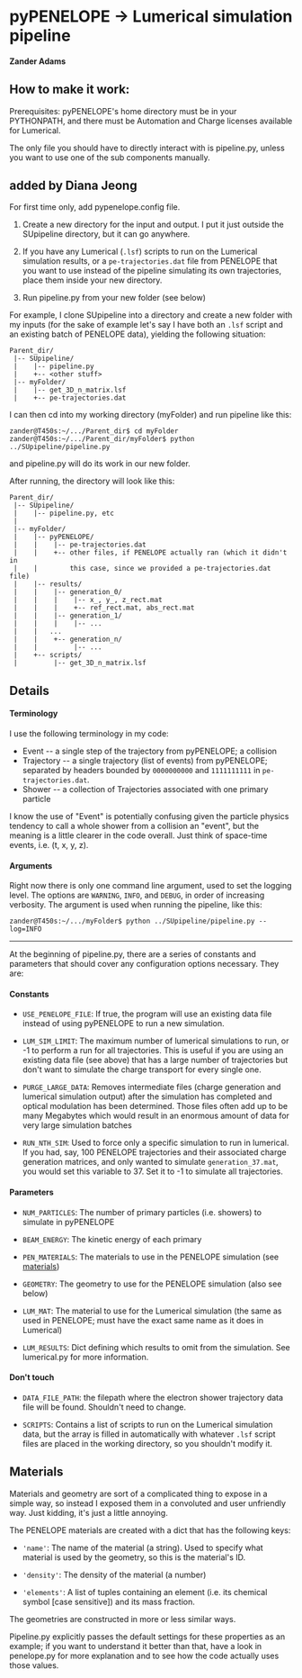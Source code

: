 # pyPENELOPE -> Lumerical simulation pipeline
#### Zander Adams

## How to make it work:
Prerequisites: pyPENELOPE's home directory must be in your PYTHONPATH, and
there must be Automation and Charge licenses available for Lumerical.

The only file you should have to directly interact with is pipeline.py, unless
you want to use one of the sub components manually. 

## added by Diana Jeong
For first time only, add pypenelope.config file.

1. Create a new directory for the input and output. I put it just outside the
SUpipeline directory, but it can go anywhere. 

2. If you have any Lumerical (`.lsf`) scripts to run on the Lumerical
simulation results, or a `pe-trajectories.dat` file from PENELOPE that you want
to use instead of the pipeline simulating its own trajectories, place them
inside your new directory.

3. Run pipeline.py from your new folder (see below)

For example, I clone SUpipeline into a directory and create a new folder with
my inputs (for the sake of example let's say I have both an `.lsf` script and an
existing batch of PENELOPE data), yielding the following situation:

```
Parent_dir/
 |-- SUpipeline/
 |    |-- pipeline.py
 |    +-- <other stuff>
 |-- myFolder/
 |    |-- get_3D_n_matrix.lsf
 |    +-- pe-trajectories.dat
```

I can then cd into my working directory (myFolder) and run pipeline like this:

```console
zander@T450s:~/.../Parent_dir$ cd myFolder
zander@T450s:~/.../Parent_dir/myFolder$ python ../SUpipeline/pipeline.py
```

and pipeline.py will do its work in our new folder.

After running, the directory will look like this:
```
Parent_dir/
 |-- SUpipeline/
 |    |-- pipeline.py, etc
 |
 |-- myFolder/
 |    |-- pyPENELOPE/
 |    |    |-- pe-trajectories.dat
 |    |    +-- other files, if PENELOPE actually ran (which it didn't in
 |    |        this case, since we provided a pe-trajectories.dat file) 
 |    |-- results/
 |    |    |-- generation_0/
 |    |    |    |-- x_, y_, z_rect.mat
 |    |    |    +-- ref_rect.mat, abs_rect.mat
 |    |    |-- generation_1/
 |    |    |    |-- ...
 |    |   ... 
 |    |    +-- generation_n/
 |    |         |-- ...
 |    +-- scripts/
 |         |-- get_3D_n_matrix.lsf

```


## Details

#### Terminology

I use the following terminology in my code:
* Event -- a single step of the trajectory from pyPENELOPE; a collision
* Trajectory -- a single trajectory (list of events) from pyPENELOPE; separated
by headers bounded by `0000000000` and `1111111111` in `pe-trajectories.dat`.
* Shower -- a collection of Trajectories associated with one primary particle

I know the use of "Event" is potentially confusing given the particle physics
tendency to call a whole shower from a collision an "event", but the meaning
is a little clearer in the code overall. Just think of space-time events, i.e.
(t, x, y, z).

#### Arguments

Right now there is only one command line argument, used to set the logging
level. The options are `WARNING`, `INFO`, and `DEBUG`, in order of increasing
verbosity. The argument is used when running the pipeline, like this:

```console
zander@T450s:~/.../myFolder$ python ../SUpipeline/pipeline.py --log=INFO
```
---
At the beginning of pipeline.py, there are a series of constants and parameters
that should cover any configuration options necessary. They are:

#### Constants

* `USE_PENELOPE_FILE`: If true, the program will use an existing data file
instead of using pyPENELOPE to run a new simulation.

* `LUM_SIM_LIMIT`: The maximum number of lumerical simulations to run, or -1
to perform a run for all trajectories. This is useful if you are using an
existing data file (see above) that has a large number of trajectories but
don't want to simulate the charge transport for every single one.

* `PURGE_LARGE_DATA`: Removes intermediate files (charge generation and 
lumerical simulation output) after the simulation has completed and optical 
modulation has been determined. Those files often add up to be many Megabytes
which would result in an enormous amount of data for very large simulation
batches

* `RUN_NTH_SIM`: Used to force only a specific simulation to run in lumerical.
If you had, say, 100 PENELOPE trajectories and their associated charge
generation matrices, and only wanted to simulate `generation_37.mat`, you would
set this variable to 37\. Set it to -1 to simulate all trajectories.

#### Parameters
* `NUM_PARTICLES`: The number of primary particles (i.e. showers) to simulate
in pyPENELOPE

* `BEAM_ENERGY`: The kinetic energy of each primary

* `PEN_MATERIALS`: The materials to use in the PENELOPE simulation (see
[materials](#materials))

* `GEOMETRY`: The geometry to use for the PENELOPE simulation (also see below)

* `LUM_MAT`: The material to use for the Lumerical simulation (the same
as used in PENELOPE; must have the exact same name as it does in Lumerical)

* `LUM_RESULTS`: Dict defining which results to omit from the simulation. See
lumerical.py for more information.

#### Don't touch

* `DATA_FILE_PATH`: the filepath where the electron shower trajectory data
file will be found. Shouldn't need to change.

* `SCRIPTS`: Contains a list of scripts to run on the Lumerical simulation
data, but the array is filled in automatically with whatever `.lsf` script
files are placed in the working directory, so you shouldn't modify it.

## Materials

Materials and geometry are sort of a complicated thing to expose in a simple
way, so instead I exposed them in a convoluted and user unfriendly way. Just
kidding, it's just a little annoying.

The PENELOPE materials are created with a dict that has the following keys:

* `'name'`: The name of the material (a string). Used to specify what material
is used by the geometry, so this is the material's ID.

* `'density'`: The density of the material (a number)

* `'elements'`: A list of tuples containing an element (i.e. its chemical
symbol [case sensitive]) and its mass fraction.

The geometries are constructed in more or less similar ways.

Pipeline.py explicitly passes the default settings for these properties as an
example; if you want to understand it better than that, have a look in
penelope.py for more explanation and to see how the code actually uses those
values.
